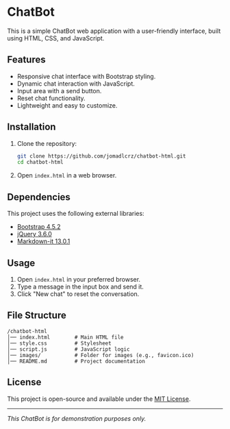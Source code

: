 # ChatBot

This is a simple ChatBot web application with a user-friendly interface, built using HTML, CSS, and JavaScript.

## Features

- Responsive chat interface with Bootstrap styling.
- Dynamic chat interaction with JavaScript.
- Input area with a send button.
- Reset chat functionality.
- Lightweight and easy to customize.

## Installation

1. Clone the repository:

   ```sh
   git clone https://github.com/jomadlcrz/chatbot-html.git
   cd chatbot-html
   ```

2. Open `index.html` in a web browser.

## Dependencies

This project uses the following external libraries:

- [Bootstrap 4.5.2](https://getbootstrap.com/)
- [jQuery 3.6.0](https://jquery.com/)
- [Markdown-it 13.0.1](https://github.com/markdown-it/markdown-it)

## Usage

1. Open `index.html` in your preferred browser.
2. Type a message in the input box and send it.
3. Click "New chat" to reset the conversation.

## File Structure

```
/chatbot-html
│── index.html        # Main HTML file
│── style.css         # Stylesheet
│── script.js         # JavaScript logic
│── images/           # Folder for images (e.g., favicon.ico)
│── README.md         # Project documentation
```

## License

This project is open-source and available under the [MIT License](LICENSE).

---

*This ChatBot is for demonstration purposes only.*
